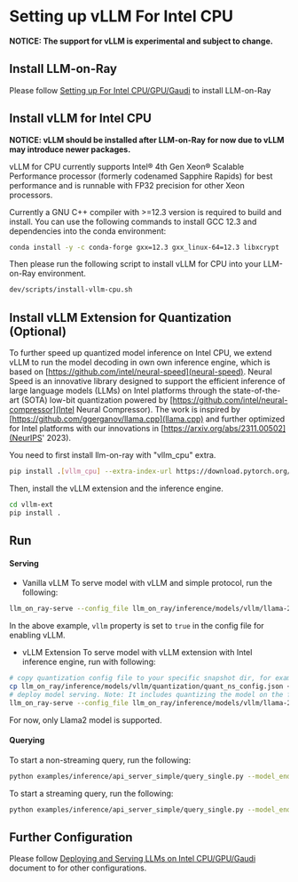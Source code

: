 # Setting up vLLM For Intel CPU

__NOTICE: The support for vLLM is experimental and subject to change.__

## Install LLM-on-Ray

Please follow [Setting up For Intel CPU/GPU/Gaudi](setup.md) to install LLM-on-Ray

## Install vLLM for Intel CPU

__NOTICE: vLLM should be installed after LLM-on-Ray for now due to vLLM may introduce newer packages.__

vLLM for CPU currently supports Intel® 4th Gen Xeon® Scalable Performance processor (formerly codenamed Sapphire Rapids) for best performance and is runnable with FP32 precision for other Xeon processors.

Currently a GNU C++ compiler with >=12.3 version is required to build and install. You can use the following commands to install GCC 12.3 and dependencies into the conda environment:

```bash
conda install -y -c conda-forge gxx=12.3 gxx_linux-64=12.3 libxcrypt
```

Then please run the following script to install vLLM for CPU into your LLM-on-Ray environment.

```bash
dev/scripts/install-vllm-cpu.sh
```

## Install vLLM Extension for Quantization (Optional)
To further speed up quantized model inference on Intel CPU, we extend vLLM to run the model decoding in own own inference engine, which is based on [https://github.com/intel/neural-speed](neural-speed).
Neural Speed is an innovative library designed to support the efficient inference of large language models (LLMs) on Intel platforms through the state-of-the-art (SOTA) low-bit quantization powered by
[https://github.com/intel/neural-compressor](Intel Neural Compressor). The work is inspired by [https://github.com/ggerganov/llama.cpp](llama.cpp) and further optimized for Intel platforms with our
innovations in [https://arxiv.org/abs/2311.00502](NeurIPS' 2023).

You need to first install llm-on-ray with "vllm_cpu" extra.

```bash
pip install .[vllm_cpu] --extra-index-url https://download.pytorch.org/whl/cpu --extra-index-url https://pytorch-extension.intel.com/release-whl/stable/cpu/us/
```

Then, install the vLLM extension and the inference engine.
```bash
cd vllm-ext
pip install .

```

## Run

#### Serving

* Vanilla vLLM
To serve model with vLLM and simple protocol, run the following:

```bash
llm_on_ray-serve --config_file llm_on_ray/inference/models/vllm/llama-2-7b-chat-hf-vllm.yaml --simple --keep_serve_terminal
```

In the above example, `vllm` property is set to `true` in the config file for enabling vLLM.

* vLLM Extension
To serve model with vLLM extension with Intel inference engine, run with following:

```bash
# copy quantization config file to your specific snapshot dir, for example .../snapshots/f5db02db7.../
cp llm_on_ray/inference/models/vllm/quantization/quant_ns_config.json <your model snapshot dir>
# deploy model serving. Note: It includes quantizing the model on the fly based on the quant_ns_config.json if it has not been quantized.
llm_on_ray-serve --config_file llm_on_ray/inference/models/vllm/llama-2-7b-chat-hf-vllm-ns.yaml --simple --keep_serve_terminal --max_num_seqs 64
```

For now, only Llama2 model is supported.

#### Querying

To start a non-streaming query, run the following:

```bash
python examples/inference/api_server_simple/query_single.py --model_endpoint http://127.0.0.1:8000/llama-2-7b-chat-hf
```

To start a streaming query, run the following:

```bash
python examples/inference/api_server_simple/query_single.py --model_endpoint http://127.0.0.1:8000/llama-2-7b-chat-hf --streaming_response
```

## Further Configuration

Please follow [Deploying and Serving LLMs on Intel CPU/GPU/Gaudi](serve.md) document to for other configurations.